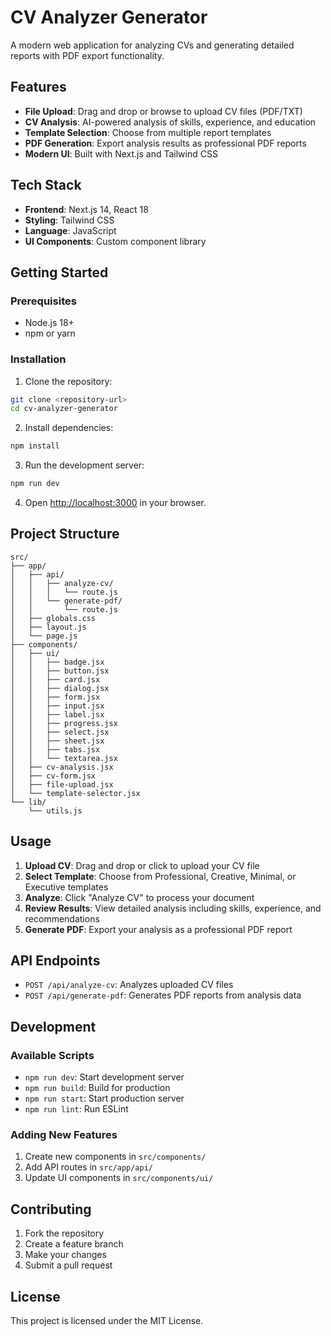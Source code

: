 # CV Analyzer Generator

A modern web application for analyzing CVs and generating detailed reports with PDF export functionality.

## Features

- **File Upload**: Drag and drop or browse to upload CV files (PDF/TXT)
- **CV Analysis**: AI-powered analysis of skills, experience, and education
- **Template Selection**: Choose from multiple report templates
- **PDF Generation**: Export analysis results as professional PDF reports
- **Modern UI**: Built with Next.js and Tailwind CSS

## Tech Stack

- **Frontend**: Next.js 14, React 18
- **Styling**: Tailwind CSS
- **Language**: JavaScript
- **UI Components**: Custom component library

## Getting Started

### Prerequisites

- Node.js 18+
- npm or yarn

### Installation

1. Clone the repository:

```bash
git clone <repository-url>
cd cv-analyzer-generator
```

2. Install dependencies:

```bash
npm install
```

3. Run the development server:

```bash
npm run dev
```

4. Open [http://localhost:3000](http://localhost:3000) in your browser.

## Project Structure

```
src/
├── app/
│   ├── api/
│   │   ├── analyze-cv/
│   │   │   └── route.js
│   │   └── generate-pdf/
│   │       └── route.js
│   ├── globals.css
│   ├── layout.js
│   └── page.js
├── components/
│   ├── ui/
│   │   ├── badge.jsx
│   │   ├── button.jsx
│   │   ├── card.jsx
│   │   ├── dialog.jsx
│   │   ├── form.jsx
│   │   ├── input.jsx
│   │   ├── label.jsx
│   │   ├── progress.jsx
│   │   ├── select.jsx
│   │   ├── sheet.jsx
│   │   ├── tabs.jsx
│   │   └── textarea.jsx
│   ├── cv-analysis.jsx
│   ├── cv-form.jsx
│   ├── file-upload.jsx
│   └── template-selector.jsx
└── lib/
    └── utils.js
```

## Usage

1. **Upload CV**: Drag and drop or click to upload your CV file
2. **Select Template**: Choose from Professional, Creative, Minimal, or Executive templates
3. **Analyze**: Click "Analyze CV" to process your document
4. **Review Results**: View detailed analysis including skills, experience, and recommendations
5. **Generate PDF**: Export your analysis as a professional PDF report

## API Endpoints

- `POST /api/analyze-cv`: Analyzes uploaded CV files
- `POST /api/generate-pdf`: Generates PDF reports from analysis data

## Development

### Available Scripts

- `npm run dev`: Start development server
- `npm run build`: Build for production
- `npm run start`: Start production server
- `npm run lint`: Run ESLint

### Adding New Features

1. Create new components in `src/components/`
2. Add API routes in `src/app/api/`
3. Update UI components in `src/components/ui/`

## Contributing

1. Fork the repository
2. Create a feature branch
3. Make your changes
4. Submit a pull request

## License

This project is licensed under the MIT License.
